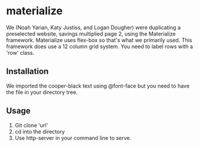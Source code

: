 # materialize

We (Noah Yarian, Katy Justiss, and Logan Dougher) were duplicating a preselected website, savings multiplied page 2, using the Materialize framework. Materialize uses flex-box so that's what we primarily used. This framework does use a 12 column grid system. You need to label rows with a 'row' class.

## Installation

We imported the cooper-black text using @font-face but you need to have the file in your directory tree.


## Usage
1. Git clone 'url'
2. cd into the directory
3. Use http-server in your command line to serve.
